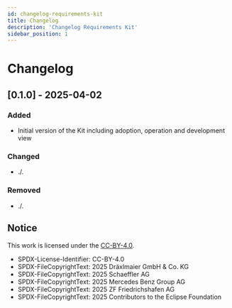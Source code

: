 ```yaml
---
id: changelog-requirements-kit
title: Changelog
description: 'Changelog Requirements Kit'
sidebar_position: 1
---
```


# Changelog

## [0.1.0] - 2025-04-02

### Added

- Initial version of the Kit including adoption, operation and development view

### Changed

- ./.

### Removed

- ./.



## Notice

This work is licensed under the [CC-BY-4.0](https://creativecommons.org/licenses/by/4.0/legalcode).

- SPDX-License-Identifier: CC-BY-4.0
- SPDX-FileCopyrightText: 2025 Dräxlmaier GmbH & Co. KG
- SPDX-FileCopyrightText: 2025 Schaeffler AG
- SPDX-FileCopyrightText: 2025 Mercedes Benz Group AG
- SPDX-FileCopyrightText: 2025 ZF Friedrichshafen AG
- SPDX-FileCopyrightText: 2025 Contributors to the Eclipse Foundation